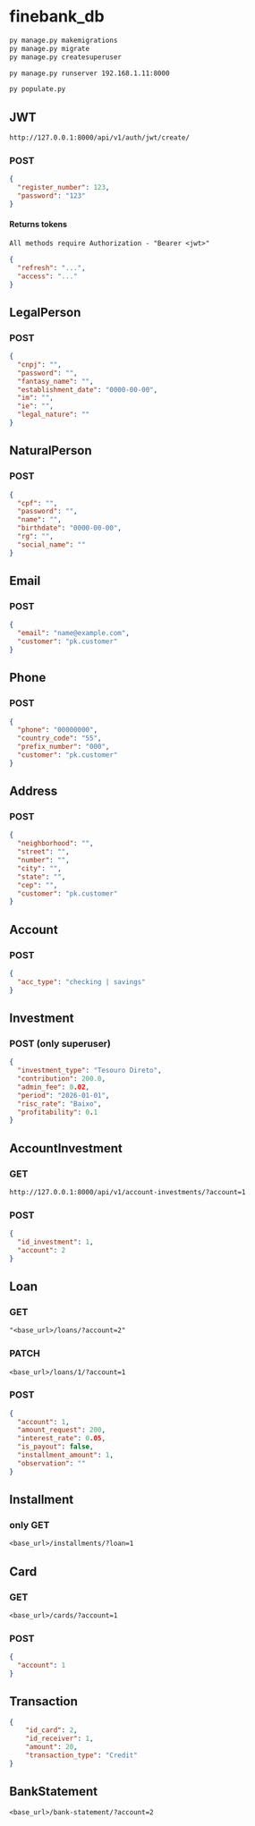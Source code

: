 # finebank_db
```cmd
py manage.py makemigrations
py manage.py migrate
py manage.py createsuperuser

py manage.py runserver 192.168.1.11:8000

py populate.py
```



## JWT
```txt
http://127.0.0.1:8000/api/v1/auth/jwt/create/
```
### POST
```json
{
  "register_number": 123,
  "password": "123"
}


```


#### Returns tokens
```txt
All methods require Authorization - "Bearer <jwt>"
```

```json
{
  "refresh": "...",
  "access": "..."
}
```


## LegalPerson
### POST
```json
{
  "cnpj": "",
  "password": "",
  "fantasy_name": "",
  "establishment_date": "0000-00-00",
  "im": "",
  "ie": "",
  "legal_nature": ""
}
```


## NaturalPerson
### POST
```json
{
  "cpf": "",
  "password": "",
  "name": "",
  "birthdate": "0000-00-00",
  "rg": "",
  "social_name": ""
}
```


## Email
### POST
```json
{
  "email": "name@example.com",
  "customer": "pk.customer"
}
```


## Phone
### POST
```json
{
  "phone": "00000000",
  "country_code": "55",
  "prefix_number": "000",
  "customer": "pk.customer"
}
```


## Address
### POST
```json
{
  "neighborhood": "",
  "street": "",
  "number": "",
  "city": "",
  "state": "",
  "cep": "",
  "customer": "pk.customer"
}
```


## Account
### POST
```json
{
  "acc_type": "checking | savings"
}
```


## Investment
### POST (only superuser)
```json
{
  "investment_type": "Tesouro Direto",
  "contribution": 200.0,
  "admin_fee": 0.02,
  "period": "2026-01-01",
  "risc_rate": "Baixo",
  "profitability": 0.1
}
```


## AccountInvestment

### GET
```txt
http://127.0.0.1:8000/api/v1/account-investments/?account=1
```

### POST
```json
{
  "id_investment": 1,
  "account": 2
}
```


## Loan

### GET
```txt
"<base_url>/loans/?account=2"
```

### PATCH
```txt
<base_url>/loans/1/?account=1
```

### POST
```json
{
  "account": 1,
  "amount_request": 200,
  "interest_rate": 0.05,
  "is_payout": false,
  "installment_amount": 1,
  "observation": ""
}
```

## Installment
### only GET
```txt
<base_url>/installments/?loan=1
```


## Card
### GET
```txt
<base_url>/cards/?account=1
```

### POST
```json
{
  "account": 1
}
```


## Transaction

```json
{
	"id_card": 2,
	"id_receiver": 1,
	"amount": 20,
	"transaction_type": "Credit"
}
```

## BankStatement
```txt
<base_url>/bank-statement/?account=2
```